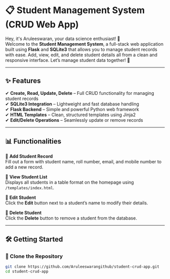 # 📋 Student Management System (CRUD Web App)

Hey, it's Aruleeswaran, your data science enthusiast! 🚀  
Welcome to the **Student Management System**, a full-stack web application built using **Flask** and **SQLite3** that allows you to manage student records with ease. Add, view, edit, and delete student details all from a clean and responsive interface. Let’s manage student data together! 🎉

---

## ✨ Features

✔ **Create, Read, Update, Delete** – Full CRUD functionality for managing student records  
✔ **SQLite3 Integration** – Lightweight and fast database handling  
✔ **Flask Backend** – Simple and powerful Python web framework  
✔ **HTML Templates** – Clean, structured templates using Jinja2  
✔ **Edit/Delete Operations** – Seamlessly update or remove records  

---

## 📊 Functionalities

📌 **Add Student Record**  
Fill out a form with student name, roll number, email, and mobile number to add a new record.

📌 **View Student List**  
Displays all students in a table format on the homepage using `/templates/index.html`.

📌 **Edit Student**  
Click the **Edit** button next to a student’s name to modify their details.

📌 **Delete Student**  
Click the **Delete** button to remove a student from the database.

---

## 🛠️ Getting Started

### 🔹 Clone the Repository

```bash
git clone https://github.com/Aruleeswarangithub/student-crud-app.git
cd student-crud-app
